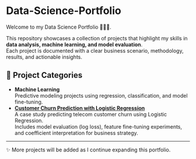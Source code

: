 # Data-Science-Portfolio

Welcome to my Data Science Portfolio 👩🏻‍💻.

This repository showcases a collection of projects that highlight my skills in **data analysis, machine learning, and model evaluation**.  
Each project is documented with a clear business scenario, methodology, results, and actionable insights.  

## 📂 Project Categories  

- **Machine Learning**  
  Predictive modeling projects using regression, classification, and model fine-tuning.  
- [**Customer Churn Prediction with Logistic Regression**](machine-learning/customer-churn-logistic-regression/Customer%20Churn%20Prediction.ipynb)  
  A case study predicting telecom customer churn using Logistic Regression.  
  Includes model evaluation (log loss), feature fine-tuning experiments, and coefficient interpretation for business strategy.  

---

✨ More projects will be added as I continue expanding this portfolio.  
